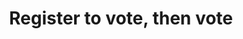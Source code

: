 ---
layout: project
title:  "Register to vote, then vote"
featured-image: 
  sm: register-to-vote-tshirt/register-to-vote-tshirt@0.5x.png
  med: register-to-vote-tshirt/register-to-vote-tshirt@0.75x.png
  lg: register-to-vote-tshirt/register-to-vote-tshirt.png
featured-alt: "Photo of Register to Vote T-shirt."
featured-bg: "#d0e2fb"
draft: true
project-url: "https://www.registertovotethenvote.us/"
excerpt: Pro bono t-shirt design encouraging folks to vote, art direction by Scott Lederer.
---